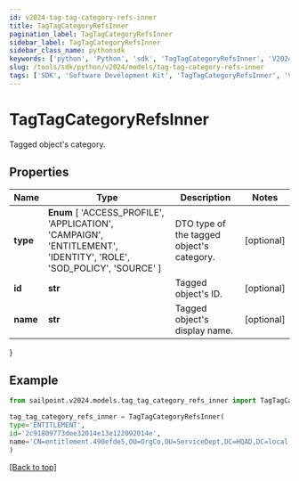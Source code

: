 ```yaml
---
id: v2024-tag-tag-category-refs-inner
title: TagTagCategoryRefsInner
pagination_label: TagTagCategoryRefsInner
sidebar_label: TagTagCategoryRefsInner
sidebar_class_name: pythonsdk
keywords: ['python', 'Python', 'sdk', 'TagTagCategoryRefsInner', 'V2024TagTagCategoryRefsInner'] 
slug: /tools/sdk/python/v2024/models/tag-tag-category-refs-inner
tags: ['SDK', 'Software Development Kit', 'TagTagCategoryRefsInner', 'V2024TagTagCategoryRefsInner']
---
```


# TagTagCategoryRefsInner

Tagged object's category.

## Properties

Name | Type | Description | Notes
------------ | ------------- | ------------- | -------------
**type** |  **Enum** [  'ACCESS_PROFILE',    'APPLICATION',    'CAMPAIGN',    'ENTITLEMENT',    'IDENTITY',    'ROLE',    'SOD_POLICY',    'SOURCE' ] | DTO type of the tagged object's category. | [optional] 
**id** | **str** | Tagged object's ID. | [optional] 
**name** | **str** | Tagged object's display name. | [optional] 
}

## Example

```python
from sailpoint.v2024.models.tag_tag_category_refs_inner import TagTagCategoryRefsInner

tag_tag_category_refs_inner = TagTagCategoryRefsInner(
type='ENTITLEMENT',
id='2c91809773dee32014e13e122092014e',
name='CN=entitlement.490efde5,OU=OrgCo,OU=ServiceDept,DC=HQAD,DC=local'
)

```
[[Back to top]](#) 

